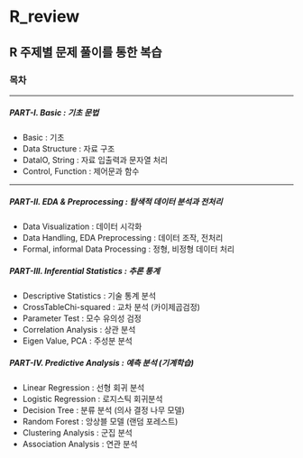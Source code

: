 # R_review

## R 주제별 문제 풀이를 통한 복습 

### 목차

***
 
##### PART-I. Basic : 기초 문법  
* Basic : 기초 
* Data Structure : 자료 구조 
* DataIO, String : 자료 입출력과 문자열 처리
* Control, Function : 제어문과 함수

***

##### PART-II. EDA & Preprocessing : 탐색적 데이터 분석과 전처리
* Data Visualization : 데이터 시각화
* Data Handling, EDA Preprocessing : 데이터 조작, 전처리
* Formal, informal Data Processing : 정형, 비정형 데이터 처리

##### PART-III. Inferential Statistics : 추론 통계
* Descriptive Statistics : 기술 통계 분석
* CrossTableChi-squared : 교차 분석 (카이제곱검정)
* Parameter Test : 모수 유의성 검정 
* Correlation Analysis : 상관 분석
* Eigen Value, PCA : 주성분 분석

##### PART-IV. Predictive Analysis : 예측 분석 (기계학습)
* Linear Regression : 선형 회귀 분석 
* Logistic Regression : 로지스틱 회귀분석
* Decision Tree : 분류 분석 (의사 결정 나무 모델)
* Random Forest : 앙상블 모델 (랜덤 포레스트)
* Clustering Analysis : 군집 분석 
* Association Analysis : 연관 분석
